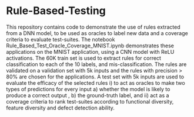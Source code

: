 # Rule-Based-Testing

This repository contains code to demonstrate the use of rules extracted from a DNN model, to be used as oracles to label new data and a coverage criteria to evaluate test-suites. The notebook Rule_Based_Test_Oracle_Coverage_MNIST.ipynb demonstrates these applications on the MNIST application, using a CNN model with ReLU activations. The 60K train set is used to extract rules for correct classification to each of the 10 labels, and mis-classification. The rules are validated on a validation set with 5k inputs and the rules with precision > 80% are chosen for the applications. A test set with 5k inputs are used to evaluate the efficacy of the selected rules i) to act as oracles to make two types of predictions for every input a) whether the model is likely to produce a correct output , b) the ground-truth label, and ii) act as a coverage criteria to rank test-suites according to functional diversity, feature diversity and defect detection ability.

